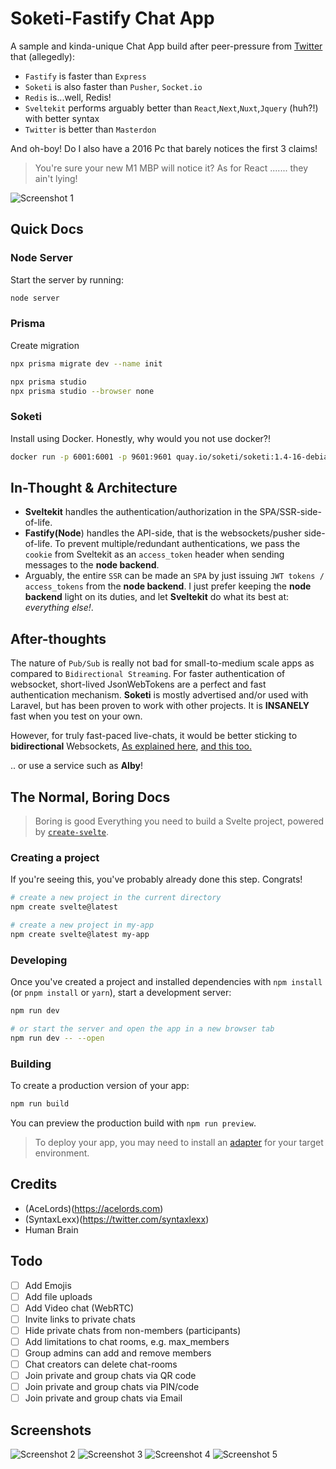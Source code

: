 # Soketi-Fastify Chat App
A sample and kinda-unique Chat App build after peer-pressure from [Twitter](https://twitter.com/syntaxlexx) that (allegedly): 
- `Fastify` is faster than `Express`
- `Soketi` is also faster than `Pusher`, `Socket.io`
- `Redis` is...well, Redis!
- `Sveltekit` performs arguably better than `React`,`Next`,`Nuxt`,`Jquery` (huh?!) with better syntax
- `Twitter` is better than `Masterdon`

And oh-boy! Do I also have a 2016 Pc that barely notices the first 3 claims! 
> You're sure your new M1 MBP will notice it? 
As for React ....... they ain't lying!

![Screenshot 1](static/screenshot-1.png)

## Quick Docs
### Node Server
Start the server by running:

```bash
node server
```

### Prisma
Create migration

```bash
npx prisma migrate dev --name init

npx prisma studio 
npx prisma studio --browser none
```

### Soketi
Install using Docker. Honestly, why would you not use docker?!
```bash
docker run -p 6001:6001 -p 9601:9601 quay.io/soketi/soketi:1.4-16-debian
```


## In-Thought & Architecture
- **Sveltekit** handles the authentication/authorization in the SPA/SSR-side-of-life. 
- **Fastify(Node**) handles the API-side, that is the websockets/pusher side-of-life. To prevent multiple/redundant authentications, we pass the `cookie` from Sveltekit as an `access_token` header when sending messages to the **node backend**. 
- Arguably, the entire `SSR` can be made an `SPA` by just issuing `JWT tokens / access_tokens` from the **node backend**. I just prefer keeping the **node backend** light on its duties, and let **Sveltekit** do what its best at: *everything else!*.


## After-thoughts
The nature of `Pub/Sub` is really not bad for small-to-medium scale apps as compared to `Bidirectional Streaming`. For faster authentication of websocket, short-lived JsonWebTokens are a perfect and fast authentication mechanism. 
**Soketi** is mostly advertised and/or used with Laravel, but has been proven to work with other projects. It is **INSANELY** fast when you test on your own.

However, for truly fast-paced live-chats, it would be better sticking to **bidirectional** Websockets, [As explained here](https://stackoverflow.com/questions/53689633/can-google-pub-sub-be-used-for-chat-messaging), [and this too.](https://stackoverflow.com/questions/71746954/pub-sub-vs-bidirectional-streaming-in-grpc-for-chat-service)

.. or use a service such as **Alby**!

## The Normal, Boring Docs
> Boring is good
Everything you need to build a Svelte project, powered by [`create-svelte`](https://github.com/sveltejs/kit/tree/master/packages/create-svelte).

### Creating a project

If you're seeing this, you've probably already done this step. Congrats!

```bash
# create a new project in the current directory
npm create svelte@latest

# create a new project in my-app
npm create svelte@latest my-app
```

### Developing

Once you've created a project and installed dependencies with `npm install` (or `pnpm install` or `yarn`), start a development server:

```bash
npm run dev

# or start the server and open the app in a new browser tab
npm run dev -- --open
```

### Building

To create a production version of your app:

```bash
npm run build
```

You can preview the production build with `npm run preview`.

> To deploy your app, you may need to install an [adapter](https://kit.svelte.dev/docs/adapters) for your target environment.


## Credits
- (AceLords)(https://acelords.com)
- (SyntaxLexx)(https://twitter.com/syntaxlexx)
- Human Brain

## Todo
- [ ] Add Emojis
- [ ] Add file uploads
- [ ] Add Video chat (WebRTC)
- [ ] Invite links to private chats
- [ ] Hide private chats from non-members (participants)
- [ ] Add limitations to chat rooms, e.g. max_members
- [ ] Group admins can add and remove members
- [ ] Chat creators can delete chat-rooms
- [ ] Join private and group chats via QR code
- [ ] Join private and group chats via PIN/code
- [ ] Join private and group chats via Email

## Screenshots
![Screenshot 2](static/screenshot-2.png)
![Screenshot 3](static/screenshot-3.png)
![Screenshot 4](static/screenshot-4.png)
![Screenshot 5](static/screenshot-5.png)
